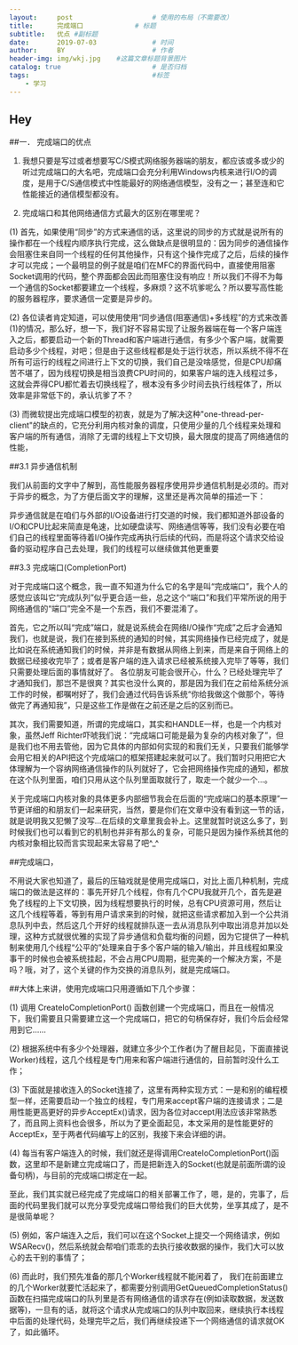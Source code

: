 ```yaml
---
layout:     post                    # 使用的布局（不需要改）
title:      完成端口             # 标题 
subtitle:   优点 #副标题
date:       2019-07-03              # 时间
author:     BY                      # 作者
header-img: img/wkj.jpg    #这篇文章标题背景图片
catalog: true                       # 是否归档
tags:                               #标签
    - 学习
---
```


## Hey
##一． 完成端口的优点

1. 我想只要是写过或者想要写C/S模式网络服务器端的朋友，都应该或多或少的听过完成端口的大名吧，完成端口会充分利用Windows内核来进行I/O的调度，是用于C/S通信模式中性能最好的网络通信模型，没有之一；甚至连和它性能接近的通信模型都没有。

2. 完成端口和其他网络通信方式最大的区别在哪里呢？

(1) 首先，如果使用“同步”的方式来通信的话，这里说的同步的方式就是说所有的操作都在一个线程内顺序执行完成，这么做缺点是很明显的：因为同步的通信操作会阻塞住来自同一个线程的任何其他操作，只有这个操作完成了之后，后续的操作才可以完成；一个最明显的例子就是咱们在MFC的界面代码中，直接使用阻塞Socket调用的代码，整个界面都会因此而阻塞住没有响应！所以我们不得不为每一个通信的Socket都要建立一个线程，多麻烦？这不坑爹呢么？所以要写高性能的服务器程序，要求通信一定要是异步的。

(2) 各位读者肯定知道，可以使用使用“同步通信(阻塞通信)+多线程”的方式来改善(1)的情况，那么好，想一下，我们好不容易实现了让服务器端在每一个客户端连入之后，都要启动一个新的Thread和客户端进行通信，有多少个客户端，就需要启动多少个线程，对吧；但是由于这些线程都是处于运行状态，所以系统不得不在所有可运行的线程之间进行上下文的切换，我们自己是没啥感觉，但是CPU却痛苦不堪了，因为线程切换是相当浪费CPU时间的，如果客户端的连入线程过多，这就会弄得CPU都忙着去切换线程了，根本没有多少时间去执行线程体了，所以效率是非常低下的，承认坑爹了不？

(3) 而微软提出完成端口模型的初衷，就是为了解决这种"one-thread-per-client"的缺点的，它充分利用内核对象的调度，只使用少量的几个线程来处理和客户端的所有通信，消除了无谓的线程上下文切换，最大限度的提高了网络通信的性能，
       
##3.1 异步通信机制

我们从前面的文字中了解到，高性能服务器程序使用异步通信机制是必须的。而对于异步的概念，为了方便后面文字的理解，这里还是再次简单的描述一下：

异步通信就是在咱们与外部的I/O设备进行打交道的时候，我们都知道外部设备的I/O和CPU比起来简直是龟速，比如硬盘读写、网络通信等等，我们没有必要在咱们自己的线程里面等待着I/O操作完成再执行后续的代码，而是将这个请求交给设备的驱动程序自己去处理，我们的线程可以继续做其他更重要

##3.3 完成端口(CompletionPort)

对于完成端口这个概念，我一直不知道为什么它的名字是叫“完成端口”，我个人的感觉应该叫它“完成队列”似乎更合适一些，总之这个“端口”和我们平常所说的用于网络通信的“端口”完全不是一个东西，我们不要混淆了。

首先，它之所以叫“完成”端口，就是说系统会在网络I/O操作“完成”之后才会通知我们，也就是说，我们在接到系统的通知的时候，其实网络操作已经完成了，就是比如说在系统通知我们的时候，并非是有数据从网络上到来，而是来自于网络上的数据已经接收完毕了；或者是客户端的连入请求已经被系统接入完毕了等等，我们只需要处理后面的事情就好了。 各位朋友可能会很开心，什么？已经处理完毕了才通知我们，那岂不是很爽？其实也没什么爽的，那是因为我们在之前给系统分派工作的时候，都嘱咐好了，我们会通过代码告诉系统“你给我做这个做那个，等待做完了再通知我”，只是这些工作是做在之前还是之后的区别而已。

其次，我们需要知道，所谓的完成端口，其实和HANDLE一样，也是一个内核对象，虽然Jeff Richter吓唬我们说：“完成端口可能是最为复杂的内核对象了”，但是我们也不用去管他，因为它具体的内部如何实现的和我们无关，只要我们能够学会用它相关的API把这个完成端口的框架搭建起来就可以了。我们暂时只用把它大体理解为一个容纳网络通信操作的队列就好了，它会把网络操作完成的通知，都放在这个队列里面，咱们只用从这个队列里面取就行了，取走一个就少一个…。

关于完成端口内核对象的具体更多内部细节我会在后面的“完成端口的基本原理”一节更详细的和朋友们一起来研究，当然，要是你们在文章中没有看到这一节的话，就是说明我又犯懒了没写…在后续的文章里我会补上。这里就暂时说这么多了，到时候我们也可以看到它的机制也并非有那么的复杂，可能只是因为操作系统其他的内核对象相比较而言实现起来太容易了吧^_^

##完成端口，

不用说大家也知道了，最后的压轴戏就是使用完成端口，对比上面几种机制，完成端口的做法是这样的：事先开好几个线程，你有几个CPU我就开几个，首先是避免了线程的上下文切换，因为线程想要执行的时候，总有CPU资源可用，然后让这几个线程等着，等到有用户请求来到的时候，就把这些请求都加入到一个公共消息队列中去，然后这几个开好的线程就排队逐一去从消息队列中取出消息并加以处理，这种方式就很优雅的实现了异步通信和负载均衡的问题，因为它提供了一种机制来使用几个线程“公平的”处理来自于多个客户端的输入/输出，并且线程如果没事干的时候也会被系统挂起，不会占用CPU周期，挺完美的一个解决方案，不是吗？哦，对了，这个关键的作为交换的消息队列，就是完成端口。

 ##大体上来讲，使用完成端口只用遵循如下几个步骤：

(1) 调用 CreateIoCompletionPort() 函数创建一个完成端口，而且在一般情况下，我们需要且只需要建立这一个完成端口，把它的句柄保存好，我们今后会经常用到它……

(2) 根据系统中有多少个处理器，就建立多少个工作者(为了醒目起见，下面直接说Worker)线程，这几个线程是专门用来和客户端进行通信的，目前暂时没什么工作；

(3) 下面就是接收连入的Socket连接了，这里有两种实现方式：一是和别的编程模型一样，还需要启动一个独立的线程，专门用来accept客户端的连接请求；二是用性能更高更好的异步AcceptEx()请求，因为各位对accept用法应该非常熟悉了，而且网上资料也会很多，所以为了更全面起见，本文采用的是性能更好的AcceptEx，至于两者代码编写上的区别，我接下来会详细的讲。

(4) 每当有客户端连入的时候，我们就还是得调用CreateIoCompletionPort()函数，这里却不是新建立完成端口了，而是把新连入的Socket(也就是前面所谓的设备句柄)，与目前的完成端口绑定在一起。

至此，我们其实就已经完成了完成端口的相关部署工作了，嗯，是的，完事了，后面的代码里我们就可以充分享受完成端口带给我们的巨大优势，坐享其成了，是不是很简单呢？

(5) 例如，客户端连入之后，我们可以在这个Socket上提交一个网络请求，例如WSARecv()，然后系统就会帮咱们乖乖的去执行接收数据的操作，我们大可以放心的去干别的事情了；

(6) 而此时，我们预先准备的那几个Worker线程就不能闲着了， 我们在前面建立的几个Worker就要忙活起来了，都需要分别调用GetQueuedCompletionStatus() 函数在扫描完成端口的队列里是否有网络通信的请求存在(例如读取数据，发送数据等)，一旦有的话，就将这个请求从完成端口的队列中取回来，继续执行本线程中后面的处理代码，处理完毕之后，我们再继续投递下一个网络通信的请求就OK了，如此循环。
  
